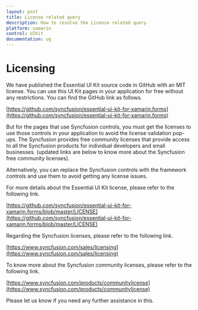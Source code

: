 ```yaml
---
layout: post
title: License related query 
description: How to resolve the License related query
platform: xamarin
control: UIKit
documentation: ug
---
```


# Licensing

We have published the Essential UI Kit source code in GitHub with an MIT license. You can use this UI Kit pages in your application for free without any restrictions. You can find the GitHub link as follows.

[https://github.com/syncfusion/essential-ui-kit-for-xamarin.forms](https://github.com/syncfusion/essential-ui-kit-for-xamarin.forms)

But for the pages that use Syncfusion controls, you must get the licenses to use those controls in your application to avoid the license validation pop-ups. The Syncfusion provides free community licenses that provide access to all the Syncfusion products for individual developers and small businesses. 
(updated links are below to know more about the Syncfusion free community licenses).

Alternatively, you can replace the Syncfusion controls with the framework controls and use them to avoid getting any license issues.

For more details about the Essential UI Kit license, please refer to the following link.

[https://github.com/syncfusion/essential-ui-kit-for-xamarin.forms/blob/master/LICENSE](https://github.com/syncfusion/essential-ui-kit-for-xamarin.forms/blob/master/LICENSE)

Regarding the Syncfusion licenses, please refer to the following link.

[https://www.syncfusion.com/sales/licensing](https://www.syncfusion.com/sales/licensing)

To know more about the Syncfusion community licenses, please refer to the following link.

[https://www.syncfusion.com/products/communitylicense](https://www.syncfusion.com/products/communitylicense)

Please let us know if you need any further assistance in this.

